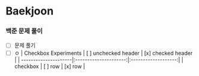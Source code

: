 # Baekjoon
### 백준 문제 풀이
- [ ] 문제 풀기
- [ ] ㅇ
| Checkbox Experiments | [ ] unchecked header  | [x] checked header  |
| ---------------------|:---------------------:|:-------------------:|
| checkbox             | [ ] row               | [x] row             |
